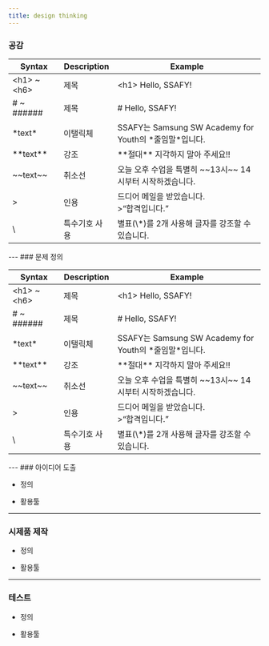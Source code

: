 ```yaml
---
title: design thinking
---
```


### 공감
<table>
  <thead>
    <tr>
      <th>Syntax</th>
      <th>Description</th>
      <th>Example</th>
    </tr>
  </thead>
  <tbody>
    <tr>
      <td>&lt;h1&gt; ~ &lt;h6&gt;</td>
      <td>제목</td>
      <td>&lt;h1&gt; Hello, SSAFY!</td>
    </tr>
    <tr>
      <td># ~ ######</td>
      <td>제목</td>
      <td># Hello, SSAFY!</td>
    </tr>
    <tr>
      <td>*text*</td>
      <td>이탤릭체</td>
      <td>SSAFY는 Samsung SW Academy for Youth의 *줄임말*입니다.</td>
    </tr>
    <tr>
      <td>**text**</td>
      <td>강조</td>
      <td>**절대** 지각하지 말아 주세요!!</td>
    </tr>
    <tr>
      <td>~~text~~</td>
      <td>취소선</td>
      <td>오늘 오후 수업을 특별히 ~~13시~~ 14시부터 시작하겠습니다.</td>
    </tr>
    <tr>
      <td>&gt;</td>
      <td>인용</td>
      <td>드디어 메일을 받았습니다.<br />&gt;“합격입니다.”</td>
    </tr>
    <tr>
      <td>\</td>
      <td>특수기호 사용</td>
      <td>별표(\*)를 2개 사용해 글자를 강조할 수 있습니다.</td>
    </tr>
  </tbody>
</table>
---
### 문제 정의
<table>
  <thead>
    <tr>
      <th>Syntax</th>
      <th>Description</th>
      <th>Example</th>
    </tr>
  </thead>
  <tbody>
    <tr>
      <td>&lt;h1&gt; ~ &lt;h6&gt;</td>
      <td>제목</td>
      <td>&lt;h1&gt; Hello, SSAFY!</td>
    </tr>
    <tr>
      <td># ~ ######</td>
      <td>제목</td>
      <td># Hello, SSAFY!</td>
    </tr>
    <tr>
      <td>*text*</td>
      <td>이탤릭체</td>
      <td>SSAFY는 Samsung SW Academy for Youth의 *줄임말*입니다.</td>
    </tr>
    <tr>
      <td>**text**</td>
      <td>강조</td>
      <td>**절대** 지각하지 말아 주세요!!</td>
    </tr>
    <tr>
      <td>~~text~~</td>
      <td>취소선</td>
      <td>오늘 오후 수업을 특별히 ~~13시~~ 14시부터 시작하겠습니다.</td>
    </tr>
    <tr>
      <td>&gt;</td>
      <td>인용</td>
      <td>드디어 메일을 받았습니다.<br />&gt;“합격입니다.”</td>
    </tr>
    <tr>
      <td>\</td>
      <td>특수기호 사용</td>
      <td>별표(\*)를 2개 사용해 글자를 강조할 수 있습니다.</td>
    </tr>
  </tbody>
</table>
---
### 아이디어 도출

* 정의

* 활용툴
---
### 시제품 제작

* 정의

* 활용툴
---
### 테스트

* 정의

* 활용툴
